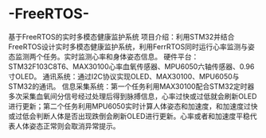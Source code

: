 # -FreeRTOS-
基于FreeRTOS的实时多模态健康监护系统
项目介绍：利用STM32并结合FreeRTOS设计实时多模态健康监护系统，利用FerrRTOS同时运行心率监测与姿态监测两个任务。实时监测心率和身体姿态信息。
硬件平台：STM32F103C8T6、MAX30100心率血氧传感器、MPU6050六轴传感器、0.96寸OLED。
通讯系统：通过I2C协议实现OLED、MAX30100、MPU6050与STM32的通讯。
信息采集系统：第一个任务利用MAX30100配合STM32定时器多次采集血氧间分信号经过处理后得到脉搏信息，心率过快或过低就会刷新OLED进行更新；第二个任务利用MPU6050实时计算人体姿态和加速度，和加速度过快或过低会判断人体是否出现跌倒会刷新OLED进行更新。心率或者和加速度平稳代表人体姿态正常则会取消异常提示。
